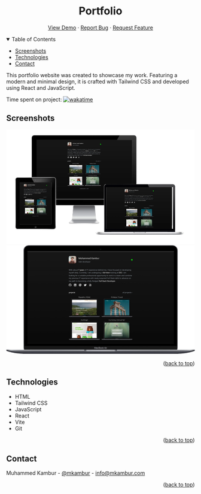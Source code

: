 <h1 align="center">Portfolio</h1>

<div id="readme">
<p align="center">
    <a href="https://mkambur.vercel.app/">View Demo</a>
    ·
    <a href="https://github.com/mkamburdev/mkambur.com/issues">Report Bug</a>
    ·
    <a href="https://github.com/mkamburdev/mkambur.com/issues/new">Request Feature</a>
  </p>
</div>

<!-- TABLE OF CONTENTS -->
<details open="true">
  <summary>Table of Contents</summary>
  <ul>
    <li><a href="#screenshots">Screenshots</a></li>
    <li><a href="#technologies">Technologies</a></li>
		<li><a href="#contact">Contact</a></li>
  </ul>
</details>

This portfolio website was created to showcase my work. Featuring a modern and minimal design, it is crafted with Tailwind CSS and developed using React and JavaScript.

<p align="center">

Time spent on project: [![wakatime](https://wakatime.com/badge/user/c4098210-7230-4567-8020-3c8b86be9c78/project/3ff155cd-1d88-4171-8724-20ffc5c4d2de.svg)](https://wakatime.com/@c4098210-7230-4567-8020-3c8b86be9c78/projects/rocqaalibt?start=2024-06-29&end=2024-07-05)

</p>

## Screenshots

<div align="center">

![Portfolio](/src/assets/images/screenshot.webp 'Portfolio Screenshot')
![Desktop Version](/src/assets/images/responsive1.webp 'Desktop Version')

<p align="right">(<a href="#readme">back to top</a>)</p>
</div>

## Technologies

- HTML
- Tailwind CSS
- JavaScript
- React
- Vite
- Git

<p align="right">(<a href="#readme">back to top</a>)</p>

## Contact

Muhammed Kambur - [@mkambur](https://linkedin.com/in/mkambur) - info@mkambur.com

<p align="right">(<a href="#readme">back to top</a>)</p>
